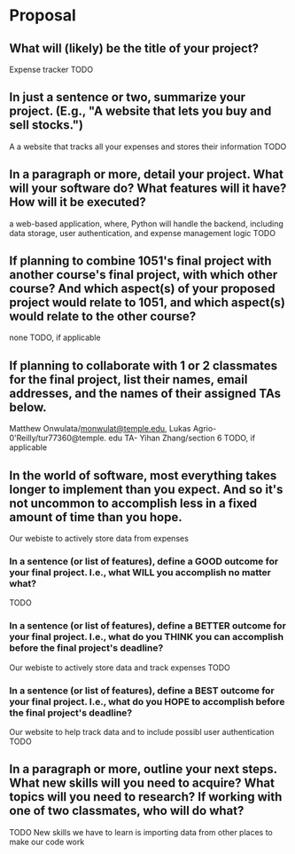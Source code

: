 # Proposal

## What will (likely) be the title of your project?
Expense tracker
TODO

## In just a sentence or two, summarize your project. (E.g., "A website that lets you buy and sell stocks.")
A a website that tracks all your expenses and stores their information
TODO

## In a paragraph or more, detail your project. What will your software do? What features will it have? How will it be executed?
a web-based application, where, Python will handle the backend, including data storage, user authentication, and expense management logic
TODO

## If planning to combine 1051's final project with another course's final project, with which other course? And which aspect(s) of your proposed project would relate to 1051, and which aspect(s) would relate to the other course?
none
TODO, if applicable

## If planning to collaborate with 1 or 2 classmates for the final project, list their names, email addresses, and the names of their assigned TAs below.
Matthew Onwulata/monwulat@temple.edu, Lukas Agrio-0'Reilly/tur77360@temple. edu
TA- Yihan Zhang/section 6
TODO, if applicable

## In the world of software, most everything takes longer to implement than you expect. And so it's not uncommon to accomplish less in a fixed amount of time than you hope.
Our webiste to actively store data from expenses
### In a sentence (or list of features), define a GOOD outcome for your final project. I.e., what WILL you accomplish no matter what?

TODO

### In a sentence (or list of features), define a BETTER outcome for your final project. I.e., what do you THINK you can accomplish before the final project's deadline?
Our webiste to actively store data and track expenses
TODO

### In a sentence (or list of features), define a BEST outcome for your final project. I.e., what do you HOPE to accomplish before the final project's deadline?
Our website to help track data and to include possibl user authentication
TODO

## In a paragraph or more, outline your next steps. What new skills will you need to acquire? What topics will you need to research? If working with one of two classmates, who will do what?

TODO
New skills we have to learn is importing data from other places to make our code work